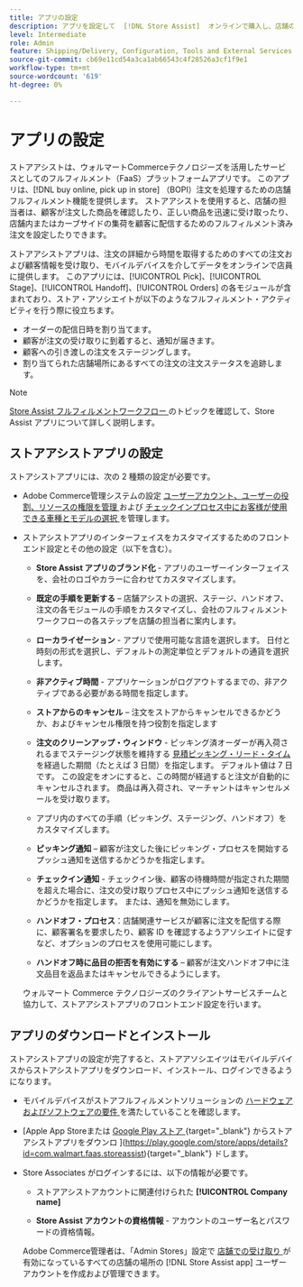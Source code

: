 ```yaml
---
title: アプリの設定
description: アプリを設定して  [!DNL Store Assist]  オンラインで購入し、店舗の注文で受け取るためのエンドツーエンドの店舗フルフィルメントワークフローとプロセスを管理します。
level: Intermediate
role: Admin
feature: Shipping/Delivery, Configuration, Tools and External Services
source-git-commit: cb69e11cd54a3ca1ab66543c4f28526a3cf1f9e1
workflow-type: tm+mt
source-wordcount: '619'
ht-degree: 0%

---
```


# アプリの設定

ストアアシストは、ウォルマートCommerceテクノロジーズを活用したサービスとしてのフルフィルメント（FaaS）プラットフォームアプリです。 このアプリは、[!DNL buy online, pick up in store] （BOPI）注文を処理するための店舗フルフィルメント機能を提供します。 ストアアシストを使用すると、店舗の担当者は、顧客が注文した商品を確認したり、正しい商品を迅速に受け取ったり、店舗内またはカーブサイドの集荷を顧客に配信するためのフルフィルメント済み注文を設定したりできます。

ストアアシストアプリは、注文の詳細から時間を取得するためのすべての注文および顧客情報を受け取り、モバイルデバイスを介してデータをオンラインで店員に提供します。 このアプリには、[!UICONTROL Pick]、[!UICONTROL Stage]、[!UICONTROL Handoff]、[!UICONTROL Orders] の各モジュールが含まれており、ストア・アソシエイトが以下のようなフルフィルメント・アクティビティを行う際に役立ちます。

- オーダーの配信日時を割り当てます。
- 顧客が注文の受け取りに到着すると、通知が届きます。
- 顧客への引き渡しの注文をステージングします。
- 割り当てられた店舗場所にあるすべての注文の注文ステータスを追跡します。

>[!NOTE]
>
>[Store Assist フルフィルメントワークフロー ](store-assist-modules.md) のトピックを確認して、Store Assist アプリについて詳しく説明します。

## ストアアシストアプリの設定

ストアシストアプリには、次の 2 種類の設定が必要です。

- Adobe Commerce管理システムの設定 [ ユーザーアカウント、ユーザーの役割、リソースの権限を管理 ](user-setup.md) および [ チェックインプロセス中にお客様が使用できる車種とモデルの選択 ](check-in-experience-setup.md) を管理します。

- ストアシストアプリのインターフェイスをカスタマイズするためのフロントエンド設定とその他の設定（以下を含む）。

   - **Store Assist アプリのブランド化** - アプリのユーザーインターフェイスを、会社のロゴやカラーに合わせてカスタマイズします。

   - **既定の手順を更新する** – 店舗アシストの選択、ステージ、ハンドオフ、注文の各モジュールの手順をカスタマイズし、会社のフルフィルメント ワークフローの各ステップを店舗の担当者に案内します。

   - **ローカライゼーション** - アプリで使用可能な言語を選択します。 日付と時刻の形式を選択し、デフォルトの測定単位とデフォルトの通貨を選択します。

   - **非アクティブ時間** - アプリケーションがログアウトするまでの、非アクティブである必要がある時間を指定します。

   - **ストアからのキャンセル** – 注文をストアからキャンセルできるかどうか、およびキャンセル権限を持つ役割を指定します

   - **注文のクリーンアップ・ウィンドウ** - ピッキング済オーダーが再入荷されるまでステージング状態を維持する [ 見積ピッキング・リード・タイム ](enable-general.md#delivery-method-title-configuration) を経過した期間（たとえば 3 日間）を指定します。 デフォルト値は 7 日です。 この設定をオンにすると、この時間が経過すると注文が自動的にキャンセルされます。 商品は再入荷され、マーチャントはキャンセルメールを受け取ります。

   - アプリ内のすべての手順（ピッキング、ステージング、ハンドオフ）をカスタマイズします。

   - **ピッキング通知** – 顧客が注文した後にピッキング・プロセスを開始するプッシュ通知を送信するかどうかを指定します。

   - **チェックイン通知** - チェックイン後、顧客の待機時間が指定された期間を超えた場合に、注文の受け取りプロセス中にプッシュ通知を送信するかどうかを指定します。 または、通知を無効にします。

   - **ハンドオフ・プロセス**：店舗関連サービスが顧客に注文を配信する際に、顧客署名を要求したり、顧客 ID を確認するようアソシエイトに促すなど、オプションのプロセスを使用可能にします。

   - **ハンドオフ時に品目の拒否を有効にする** – 顧客が注文ハンドオフ中に注文品目を返品またはキャンセルできるようにします。

  ウォルマート Commerce テクノロジーズのクライアントサービスチームと協力して、ストアアシストアプリのフロントエンド設定を行います。

## アプリのダウンロードとインストール

ストアシストアプリの設定が完了すると、ストアアソシエイツはモバイルデバイスからストアシストアプリをダウンロード、インストール、ログインできるようになります。

- モバイルデバイスがストアフルフィルメントソリューションの [ ハードウェアおよびソフトウェアの要件 ](solution-requirements.md#store-assist-app-requirements) を満たしていることを確認します。

- [Apple App Storeまたは [Google Play ストア ](https://apps.apple.com/us/app/store-assist-by-walmart/id1609281539){target="_blank"} からストアアシストアプリをダウンロ ](https://play.google.com/store/apps/details?id=com.walmart.faas.storeassist){target="_blank"} ドします。

- Store Associates がログインするには、以下の情報が必要です。

   - ストアアシストアカウントに関連付けられた **[!UICONTROL Company name]**

   - **Store Assist アカウントの資格情報** - アカウントのユーザー名とパスワードの資格情報。

  Adobe Commerce管理者は、「Admin Stores」設定で [ 店舗での受け取り ](merchant-store-configuration.md#pickup-location-configuration) が有効になっているすべての店舗の場所の [!DNL Store Assist app] ユーザーアカウントを作成および管理できます。
